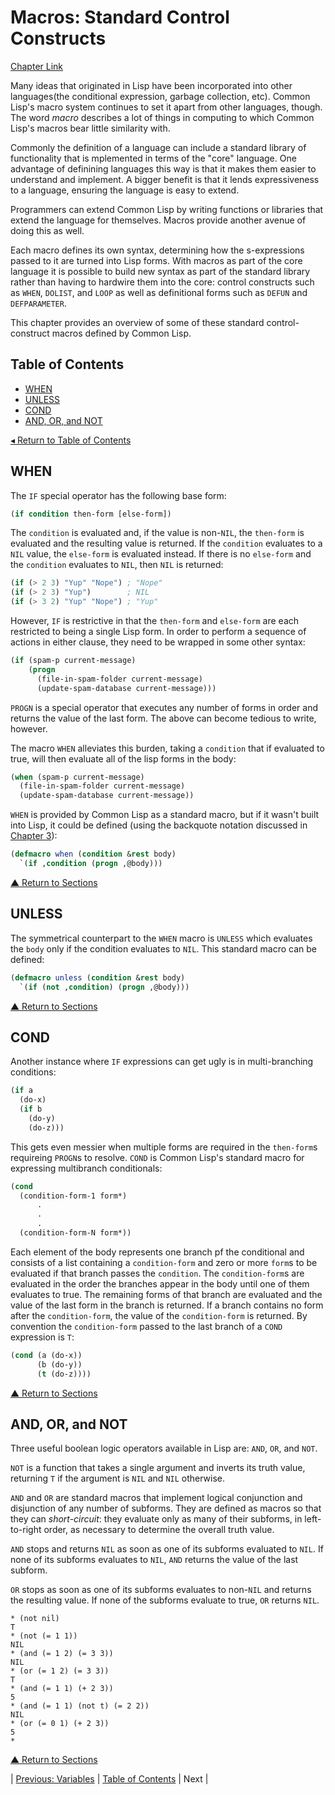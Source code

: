 # Macros: Standard Control Constructs
[Chapter Link](http://www.gigamonkeys.com/book/macros-standard-control-constructs.html)

Many ideas that originated in Lisp have been incorporated into other languages(the conditional expression, garbage collection, etc). Common Lisp's macro system continues to set it apart from other languages, though. The word _macro_ describes a lot of things in computing to which Common Lisp's macros bear little similarity with.

Commonly the definition of a language can include a standard library of functionality that is mplemented in terms of the "core" language. One advantage of definining languages this way is that it makes them easier to understand and implement. A bigger benefit is that it lends expressiveness to a language, ensuring the language is easy to extend.

Programmers can extend Common Lisp by writing functions or libraries that extend the language for themselves. Macros provide another avenue of doing this as well.

Each macro defines its own syntax, determining how the s-expressions passed to it are turned into Lisp forms. With macros as part of the core language it is possible to build new syntax as part of the standard library rather than having to hardwire them into the core: control constructs such as `WHEN`, `DOLIST`, and `LOOP` as well as definitional forms such as `DEFUN` and `DEFPARAMETER`.

This chapter provides an overview of some of these standard control-construct macros defined by Common Lisp.

## Table of Contents
* [WHEN](#when)
* [UNLESS](#unless)
* [COND](#cond)
* [AND, OR, and NOT](#and-or-and-not)

[◂ Return to Table of Contents](../README.md)

## WHEN
The `IF` special operator has the following base form:
```lisp
(if condition then-form [else-form])
```

The `condition` is evaluated and, if the value is non-`NIL`, the `then-form` is evaluated and the resulting value is returned. If the `condition` evaluates to a `NIL` value, the `else-form` is evaluated instead. If there is no `else-form` and the `condition` evaluates to `NIL`, then `NIL` is returned:
```lisp
(if (> 2 3) "Yup" "Nope") ; "Nope"
(if (> 2 3) "Yup")        ; NIL
(if (> 3 2) "Yup" "Nope") ; "Yup"
```

However, `IF` is restrictive in that the `then-form` and `else-form` are each restricted to being a single Lisp form. In order to perform a sequence of actions in either clause, they need to be wrapped in some other syntax:
```lisp
(if (spam-p current-message)
    (progn
      (file-in-spam-folder current-message)
      (update-spam-database current-message)))
```

`PROGN` is a special operator that executes any number of forms in order and returns the value of the last form. The above can become tedious to write, however.

The macro `WHEN` alleviates this burden, taking a `condition` that if evaluated to true, will then evaluate all of the lisp forms in the body:
```lisp
(when (spam-p current-message)
  (file-in-spam-folder current-message)
  (update-spam-database current-message))
```

`WHEN` is provided by Common Lisp as a standard macro, but if it wasn't built into Lisp, it could be defined (using the backquote notation discussed in [Chapter 3](../03/README.md#macros)):
```lisp
(defmacro when (condition &rest body)
  `(if ,condition (progn ,@body)))
```

[▲ Return to Sections](#sections)

## UNLESS
The symmetrical counterpart to the `WHEN` macro is `UNLESS` which evaluates the `body` only if the condition evaluates to `NIL`. This standard macro can be defined:
```lisp
(defmacro unless (condition &rest body)
  `(if (not ,condition) (progn ,@body)))
```

[▲ Return to Sections](#sections)

## COND
Another instance where `IF` expressions can get ugly is in multi-branching conditions:
```lisp
(if a
  (do-x)
  (if b
    (do-y)
    (do-z)))
```

This gets even messier when multiple forms are required in the `then-form`s requireing `PROGN`s to resolve. `COND` is Common Lisp's standard macro for expressing multibranch conditionals:
```lisp
(cond
  (condition-form-1 form*)
      .
      .
      .
  (condition-form-N form*))
```

Each element of the body represents one branch pf the conditional and consists of a list containing a `condition-form` and zero or more `form`s to be evaluated if that branch passes the `condition`. The `condition-form`s are evaluated in the order the branches appear in the body until one of them evaluates to true. The remaining forms of that branch are evaluated  and the value of the last form in the branch is returned. If a branch contains no form after the `condition-form`, the value of the `condition-form` is returned. By convention the `condition-form` passed to the last branch of a `COND` expression is `T`:
```lisp
(cond (a (do-x))
      (b (do-y))
      (t (do-z))))
```

[▲ Return to Sections](#sections)

## AND, OR, and NOT
Three useful boolean logic operators available in Lisp are: `AND`, `OR`, and `NOT`.

`NOT` is a function that takes a single argument and inverts its truth value, returning `T` if the argument is `NIL` and `NIL` otherwise.

`AND` and `OR` are standard macros that implement logical conjunction and disjunction of any number of subforms. They are defined as macros so that they can _short-circuit_: they evaluate only as many of their subforms, in left-to-right order, as necessary to determine the overall truth value.

`AND` stops and returns `NIL` as soon as one of its subforms evaluated to `NIL`. If none of its subforms evaluates to `NIL`, `AND` returns the value of the last subform.

`OR` stops as soon as one of its subforms evaluates to non-`NIL` and returns the resulting value. If none of the subforms evaluate to true, `OR` returns `NIL`.

```console
* (not nil)
T
* (not (= 1 1))
NIL
* (and (= 1 2) (= 3 3))
NIL
* (or (= 1 2) (= 3 3))
T
* (and (= 1 1) (+ 2 3))
5
* (and (= 1 1) (not t) (= 2 2))
NIL
* (or (= 0 1) (+ 2 3))
5
*
```

[▲ Return to Sections](#sections)

| [Previous: Variables](../06/README.md) | [Table of Contents](../README.md#notes) | Next |
